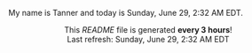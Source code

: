 My name is Tanner and today is Sunday, June 29, 2:32 AM EDT.

<p align="center">This <i>README</i> file is generated <b>every 3 hours</b>!</br>Last refresh: Sunday, June 29, 2:32 AM EDT<br /></p>
